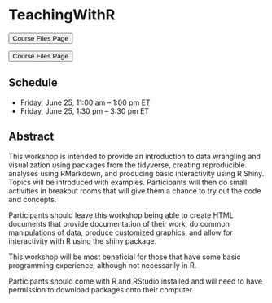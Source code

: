 # TeachingWithR

<a href = "https://jbpost2.github.io/TeachingWithR/CourseFiles.html"><button type="button">Course Files Page</button></a> 

<a href = "https://jbpost2.github.io/TeachingWithR/CourseFiles.md"><button type="button">Course Files Page</button></a>   

## Schedule

- Friday, June 25, 11:00 am – 1:00 pm ET
- Friday, June 25, 1:30 pm – 3:30 pm ET

## Abstract

This workshop is intended to provide an introduction to data wrangling and visualization using packages from the tidyverse, creating reproducible analyses using RMarkdown, and producing basic interactivity using R Shiny. Topics will be introduced with examples. Participants will then do small activities in breakout rooms that will give them a chance to try out the code and concepts.

Participants should leave this workshop being able to create HTML documents that provide documentation of their work, do common manipulations of data, produce customized graphics, and allow for interactivity with R using the shiny package.

This workshop will be most beneficial for those that have some basic programming experience, although not necessarily in R.

Participants should come with R and RStudio installed and will need to have permission to download packages onto their computer.

